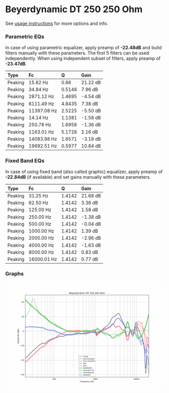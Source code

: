 # Beyerdynamic DT 250 250 Ohm
See [usage instructions](https://github.com/jaakkopasanen/AutoEq#usage) for more options and info.

### Parametric EQs
In case of using parametric equalizer, apply preamp of **-22.48dB** and build filters manually
with these parameters. The first 5 filters can be used independently.
When using independent subset of filters, apply preamp of **-23.47dB**.

| Type    | Fc          |      Q | Gain     |
|:--------|:------------|:-------|:---------|
| Peaking | 15.62 Hz    | 0.86   | 21.22 dB |
| Peaking | 34.84 Hz    | 0.5148 | 7.96 dB  |
| Peaking | 2871.12 Hz  | 1.4695 | -4.54 dB |
| Peaking | 6111.49 Hz  | 4.8435 | 7.38 dB  |
| Peaking | 11397.08 Hz | 2.5225 | -5.50 dB |
| Peaking | 14.14 Hz    | 1.1381 | -1.58 dB |
| Peaking | 250.78 Hz   | 1.6958 | -1.36 dB |
| Peaking | 1163.01 Hz  | 5.1728 | 2.16 dB  |
| Peaking | 14083.98 Hz | 1.6571 | -3.18 dB |
| Peaking | 19692.51 Hz | 0.5977 | 10.84 dB |

### Fixed Band EQs
In case of using fixed band (also called graphic) equalizer, apply preamp of **-22.84dB**
(if available) and set gains manually with these parameters.

| Type    | Fc          |      Q | Gain     |
|:--------|:------------|:-------|:---------|
| Peaking | 31.25 Hz    | 1.4142 | 21.68 dB |
| Peaking | 62.50 Hz    | 1.4142 | 3.36 dB  |
| Peaking | 125.00 Hz   | 1.4142 | 1.58 dB  |
| Peaking | 250.00 Hz   | 1.4142 | -1.38 dB |
| Peaking | 500.00 Hz   | 1.4142 | -0.04 dB |
| Peaking | 1000.00 Hz  | 1.4142 | 1.39 dB  |
| Peaking | 2000.00 Hz  | 1.4142 | -2.96 dB |
| Peaking | 4000.00 Hz  | 1.4142 | -1.63 dB |
| Peaking | 8000.00 Hz  | 1.4142 | 0.83 dB  |
| Peaking | 16000.01 Hz | 1.4142 | 0.77 dB  |

### Graphs
![](./Beyerdynamic%20DT%20250%20250%20Ohm.png)